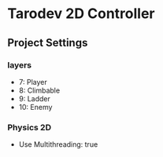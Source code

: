 ﻿# Tarodev 2D Controller

## Project Settings

### layers

- 7: Player
- 8: Climbable
- 9: Ladder
- 10: Enemy

### Physics 2D

- Use Multithreading: true
